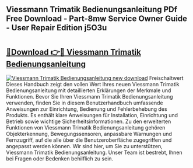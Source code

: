 ## Viessmann Trimatik Bedienungsanleitung PDf Free Download - Part-8mw Service Owner Guide - User Repair Edition j5O3u

# <h2><a href="http://df0nnd.blite.top/?on=Viessmann+Trimatik+Bedienungsanleitung">🔗Download 👉🔴 Viessmann Trimatik Bedienungsanleitung</a></h2>

[![Viessmann Trimatik Bedienungsanleitung new download](https://i.imgur.com/lujVjoI.png)](http://df0nnd.blite.top/?on=Viessmann+Trimatik+Bedienungsanleitung)
Freischaltwert Dieses Handbuch zeigt den vollen Wert Ihres neuen Viessmann Trimatik Bedienungsanleitung mit detaillierten Erklärungen der Merkmale und Funktionen. Bevor Sie Ihren Viessmann Trimatik Bedienungsanleitung verwenden, finden Sie in diesem Benutzerhandbuch umfassende Anweisungen zur Einrichtung, Bedienung und Fehlerbehebung des Produkts. Es enthält klare Anweisungen für Installation, Einrichtung und Betrieb sowie wichtige Sicherheitsinformationen. Zu den erweiterten Funktionen von Viessmann Trimatik Bedienungsanleitung gehören Objekterkennung, Bewegungssensoren, anpassbare Warnungen und Fernzugriff, auf die alle über die Benutzeroberfläche zugegriffen und angepasst werden können. Wir sind hier, um Sie zu unterstützen, Viessmann Trimatik Bedienungsanleitung. Unser Team ist bestrebt, Ihnen bei Fragen oder Bedenken behilflich zu sein.
